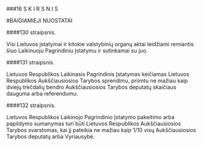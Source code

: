 ###16 S K I R S N I S

#BAIGIAMIEJI NUOSTATAI

####130 straipsnis.

Visi Lietuvos įstatymai ir kitokie valstybinių organų aktai leidžiami remiantis šiuo Laikinuoju Pagrindiniu Įstatymu ir sutinkamai su juo.

####131 straipsnis.

Lietuvos Respublikos Laikinasis Pagrindinis Įstatymas keičiamas Lietuvos Respublikos Aukščiausiosios Tarybos sprendimu, priimtu ne mažiau kaip dviejų trečdalių bendro Aukščiausiosios Tarybos deputatų skaičiaus dauguma arba referendumu.

####132 straipsnis.

Lietuvos Respublikos Laikinojo Pagrindinio Įstatymo pakeitimo arba papildymo sumanymas turi būti Lietuvos Respublikos Aukščiausiosios Tarybos svarstomas, kai jį pateikia ne mažiau kaip 1/10 visų Aukščiausiosios Tarybos deputatų arba Vyriausybė.

